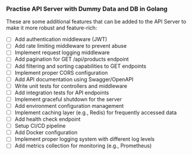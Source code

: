 ### Practise API Server with Dummy Data and DB in Golang

These are some additional features that can be added to the API Server to make it more robust and feature-rich:

- [ ] Add authentication middleware (JWT)
- [ ] Add rate limiting middleware to prevent abuse
- [ ] Implement request logging middleware
- [ ] Add pagination for GET /api/products endpoint
- [ ] Add filtering and sorting capabilities to GET endpoints
- [ ] Implement proper CORS configuration
- [ ] Add API documentation using Swagger/OpenAPI
- [ ] Write unit tests for controllers and middleware
- [ ] Add integration tests for API endpoints
- [ ] Implement graceful shutdown for the server
- [ ] Add environment configuration management
- [ ] Implement caching layer (e.g., Redis) for frequently accessed data
- [ ] Add health check endpoint
- [ ] Setup CI/CD pipeline
- [ ] Add Docker configuration
- [ ] Implement proper logging system with different log levels
- [ ] Add metrics collection for monitoring (e.g., Prometheus)
